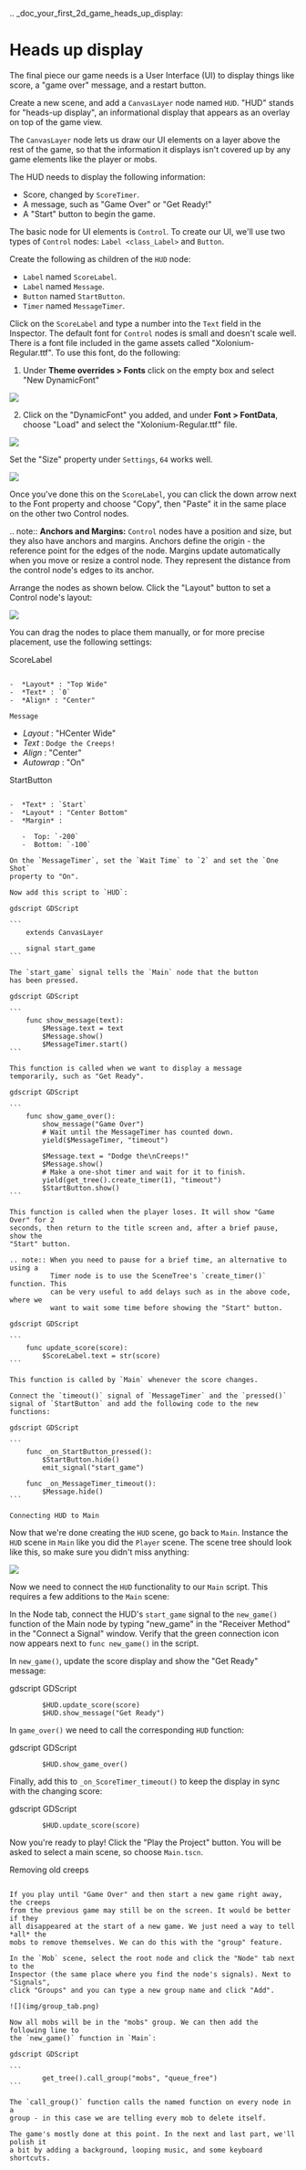 .. _doc_your_first_2d_game_heads_up_display:

Heads up display
================

The final piece our game needs is a User Interface (UI) to display things like
score, a "game over" message, and a restart button.

Create a new scene, and add a `CanvasLayer` node named
`HUD`. "HUD" stands for "heads-up display", an informational display that
appears as an overlay on top of the game view.

The `CanvasLayer` node lets us draw our UI elements on
a layer above the rest of the game, so that the information it displays isn't
covered up by any game elements like the player or mobs.

The HUD needs to display the following information:

- Score, changed by `ScoreTimer`.
- A message, such as "Game Over" or "Get Ready!"
- A "Start" button to begin the game.

The basic node for UI elements is `Control`. To create our
UI, we'll use two types of `Control` nodes: `Label
<class_Label>` and `Button`.

Create the following as children of the `HUD` node:

- `Label` named `ScoreLabel`.
- `Label` named `Message`.
- `Button` named `StartButton`.
- `Timer` named `MessageTimer`.

Click on the `ScoreLabel` and type a number into the `Text` field in the
Inspector. The default font for `Control` nodes is small and doesn't scale
well. There is a font file included in the game assets called
"Xolonium-Regular.ttf". To use this font, do the following:

1. Under **Theme overrides > Fonts** click on the empty box and select "New DynamicFont"

![](img/custom_font1.png)

2. Click on the "DynamicFont" you added, and under **Font > FontData**,
   choose "Load" and select the "Xolonium-Regular.ttf" file.

![](img/custom_font2.png)

Set the "Size" property under `Settings`, `64` works well.

![](img/custom_font3.png)

Once you've done this on the `ScoreLabel`, you can click the down arrow next
to the Font property and choose "Copy", then "Paste" it in the same place
on the other two Control nodes.

.. note:: **Anchors and Margins:** `Control` nodes have a position and size,
          but they also have anchors and margins. Anchors define the origin -
          the reference point for the edges of the node. Margins update
          automatically when you move or resize a control node. They represent
          the distance from the control node's edges to its anchor.

Arrange the nodes as shown below. Click the "Layout" button to set a Control
node's layout:

![](img/ui_anchor.png)

You can drag the nodes to place them manually, or for more precise placement,
use the following settings:

ScoreLabel
~~~~~~~~~~

-  *Layout* : "Top Wide"
-  *Text* : `0`
-  *Align* : "Center"

Message
~~~~~~~~~~~~

-  *Layout* : "HCenter Wide"
-  *Text* : `Dodge the Creeps!`
-  *Align* : "Center"
-  *Autowrap* : "On"

StartButton
~~~~~~~~~~~

-  *Text* : `Start`
-  *Layout* : "Center Bottom"
-  *Margin* :

   -  Top: `-200`
   -  Bottom: `-100`

On the `MessageTimer`, set the `Wait Time` to `2` and set the `One Shot`
property to "On".

Now add this script to `HUD`:

gdscript GDScript

```
    extends CanvasLayer

    signal start_game
```

The `start_game` signal tells the `Main` node that the button
has been pressed.

gdscript GDScript

```
    func show_message(text):
        $Message.text = text
        $Message.show()
        $MessageTimer.start()
```

This function is called when we want to display a message
temporarily, such as "Get Ready".

gdscript GDScript

```
    func show_game_over():
        show_message("Game Over")
        # Wait until the MessageTimer has counted down.
        yield($MessageTimer, "timeout")

        $Message.text = "Dodge the\nCreeps!"
        $Message.show()
        # Make a one-shot timer and wait for it to finish.
        yield(get_tree().create_timer(1), "timeout")
        $StartButton.show()
```

This function is called when the player loses. It will show "Game Over" for 2
seconds, then return to the title screen and, after a brief pause, show the
"Start" button.

.. note:: When you need to pause for a brief time, an alternative to using a
          Timer node is to use the SceneTree's `create_timer()` function. This
          can be very useful to add delays such as in the above code, where we
          want to wait some time before showing the "Start" button.

gdscript GDScript

```
    func update_score(score):
        $ScoreLabel.text = str(score)
```

This function is called by `Main` whenever the score changes.

Connect the `timeout()` signal of `MessageTimer` and the `pressed()`
signal of `StartButton` and add the following code to the new functions:

gdscript GDScript

```
    func _on_StartButton_pressed():
        $StartButton.hide()
        emit_signal("start_game")

    func _on_MessageTimer_timeout():
        $Message.hide()
```

Connecting HUD to Main
~~~~~~~~~~~~~~~~~~~~~~

Now that we're done creating the `HUD` scene, go back to `Main`. Instance
the `HUD` scene in `Main` like you did the `Player` scene. The scene tree
should look like this, so make sure you didn't miss anything:

![](img/completed_main_scene.png)

Now we need to connect the `HUD` functionality to our `Main` script. This
requires a few additions to the `Main` scene:

In the Node tab, connect the HUD's `start_game` signal to the `new_game()`
function of the Main node by typing "new_game" in the "Receiver Method" in the
"Connect a Signal" window. Verify that the green connection icon now appears
next to `func new_game()` in the script.

In `new_game()`, update the score display and show the "Get Ready" message:

gdscript GDScript

```
        $HUD.update_score(score)
        $HUD.show_message("Get Ready")
```

In `game_over()` we need to call the corresponding `HUD` function:

gdscript GDScript

```
        $HUD.show_game_over()
```

Finally, add this to `_on_ScoreTimer_timeout()` to keep the display in sync
with the changing score:

gdscript GDScript

```
        $HUD.update_score(score)
```

Now you're ready to play! Click the "Play the Project" button. You will be asked
to select a main scene, so choose `Main.tscn`.

Removing old creeps
~~~~~~~~~~~~~~~~~~~

If you play until "Game Over" and then start a new game right away, the creeps
from the previous game may still be on the screen. It would be better if they
all disappeared at the start of a new game. We just need a way to tell *all* the
mobs to remove themselves. We can do this with the "group" feature.

In the `Mob` scene, select the root node and click the "Node" tab next to the
Inspector (the same place where you find the node's signals). Next to "Signals",
click "Groups" and you can type a new group name and click "Add".

![](img/group_tab.png)

Now all mobs will be in the "mobs" group. We can then add the following line to
the `new_game()` function in `Main`:

gdscript GDScript

```
        get_tree().call_group("mobs", "queue_free")
```

The `call_group()` function calls the named function on every node in a
group - in this case we are telling every mob to delete itself.

The game's mostly done at this point. In the next and last part, we'll polish it
a bit by adding a background, looping music, and some keyboard shortcuts.
